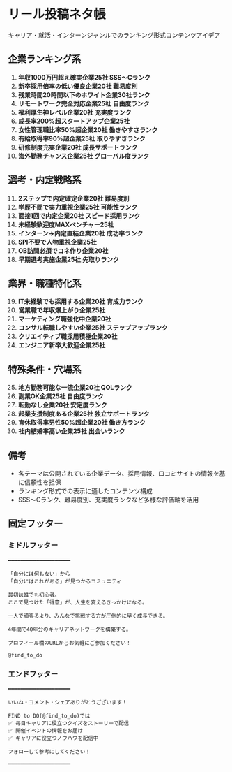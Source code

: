 # リール投稿ネタ帳

キャリア・就活・インターンジャンルでのランキング形式コンテンツアイデア

## 企業ランキング系
1. **年収1000万円超え確実企業25社 SSS〜Cランク**
2. **新卒採用倍率の低い優良企業20社 難易度別**
3. **残業時間20時間以下のホワイト企業30社ランク**
4. **リモートワーク完全対応企業25社 自由度ランク**
5. **福利厚生神レベル企業20社 充実度ランク**
6. **成長率200%超スタートアップ企業25社**
7. **女性管理職比率50%超企業20社 働きやすさランク**
8. **有給取得率90%超企業25社 取りやすさランク**
9. **研修制度充実企業20社 成長サポートランク**
10. **海外勤務チャンス企業25社 グローバル度ランク**

## 選考・内定戦略系
11. **2ステップで内定確定企業20社 難易度別**
12. **学歴不問で実力重視企業25社 可能性ランク**
13. **面接1回で内定企業20社 スピード採用ランク**
14. **未経験歓迎度MAXベンチャー25社**
15. **インターン→内定直結企業20社 成功率ランク**
16. **SPI不要で人物重視企業25社**
17. **OB訪問必須でコネ作り企業20社**
18. **早期選考実施企業25社 先取りランク**

## 業界・職種特化系
19. **IT未経験でも採用する企業20社 育成力ランク**
20. **営業職で年収爆上がり企業25社**
21. **マーケティング職強化中企業20社**
22. **コンサル転職しやすい企業25社 ステップアップランク**
23. **クリエイティブ職採用積極企業20社**
24. **エンジニア新卒大歓迎企業25社**

## 特殊条件・穴場系
25. **地方勤務可能な一流企業20社 QOLランク**
26. **副業OK企業25社 自由度ランク**
27. **転勤なし企業20社 安定度ランク**
28. **起業支援制度ある企業25社 独立サポートランク**
29. **育休取得率男性50%超企業20社 働き方ランク**
30. **社内結婚率高い企業25社 出会いランク**

## 備考
- 各テーマは公開されている企業データ、採用情報、口コミサイトの情報を基に信頼性を担保
- ランキング形式での表示に適したコンテンツ構成
- SSS〜Cランク、難易度別、充実度ランクなど多様な評価軸を活用

## 固定フッター

### ミドルフッター
```
━━━━━━━━━━━━━━━━━━━━

「自分には何もない」から
「自分にはこれがある」が見つかるコミュニティ

最初は誰でも初心者。
ここで見つけた「得意」が、人生を変えるきっかけになる。

一人で頑張るより、みんなで挑戦する方が圧倒的に早く成長できる。

4年間で40年分のキャリアネットワークを構築する。

プロフィール欄のURLからお気軽にご参加ください！

@find_to_do
```

### エンドフッター
```
━━━━━━━━━━━━━━━━━━━━

いいね・コメント・シェアありがとうございます！

FIND to DO(@find_to_do)では
✅ 毎日キャリアに役立つクイズをストーリーで配信
✅ 開催イベントの情報をお届け
✅ キャリアに役立つノウハウを配信中

フォローして参考にしてください！

━━━━━━━━━━━━━━━━━━━━
```